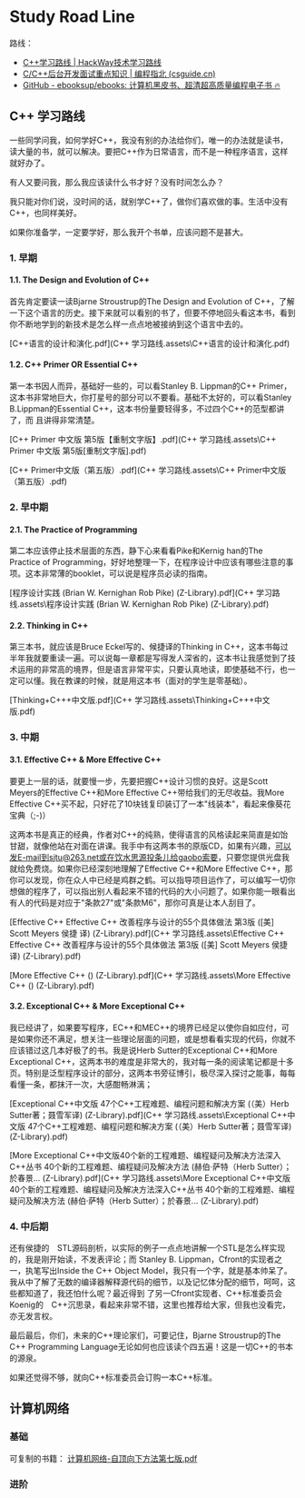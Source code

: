 # Study Road Line

路线：

- [C++学习路线 | HackWay技术学习路线](https://hackway.org/docs/cpp/intro)
- [C/C++后台开发面试重点知识 | 编程指北 (csguide.cn)](https://csguide.cn/cpp/)
- [GitHub - ebooksup/ebooks: 计算机黑皮书、超清超高质量编程电子书 🔥](https://github.com/ebooksup/ebooks?tab=readme-ov-file)

## C++ 学习路线

一些同学问我，如何学好C++，我没有别的办法给你们，唯一的办法就是读书，读大量的书，就可以解决。要把C++作为日常语言，而不是一种程序语言，这样就好办了。

有人又要问我，那么我应该读什么书才好？没有时间怎么办？

我只能对你们说，没时间的话，就别学C++了，做你们喜欢做的事。生活中没有C++，也同样美好。

如果你准备学，一定要学好，那么我开个书单，应该问题不是甚大。

### 1. 早期

#### 1.1. The Design and Evolution of C++

首先肯定要读一读Bjarne Stroustrup的The Design and Evolution of C++，了解一下这个语言的历史。接下来就可以看别的书了，但要不停地回头看这本书，看到你不断地学到的新技术是怎么样一点点地被接纳到这个语言中去的。

 [C++语言的设计和演化.pdf](C++ 学习路线.assets\C++语言的设计和演化.pdf) 

#### 1.2. C++ Primer OR Essential C++

第一本书因人而异，基础好一些的，可以看Stanley B. Lippman的C++ Primer，这本书非常地巨大，你打星号的部分可以不要看。基础不太好的，可以看Stanley B.Lippman的Essential C++，这本书份量要轻得多，不过四个C++的范型都讲了，而
且讲得非常清楚。

 [C++  Primer 中文版  第5版【重制文字版】.pdf](C++ 学习路线.assets\C++  Primer 中文版  第5版[重制文字版].pdf) 

 [C++  Primer中文版（第五版）.pdf](C++ 学习路线.assets\C++  Primer中文版（第五版）.pdf) 



### 2. 早中期

#### 2.1. The Practice of Programming

第二本应该停止技术层面的东西，静下心来看看Pike和Kernig han的The Practice of Programming，好好地整理一下，在程序设计中应该有哪些注意的事项。这本非常薄的booklet，可以说是程序员必读的指南。

 [程序设计实践 (Brian W. Kernighan Rob Pike) (Z-Library).pdf](C++ 学习路线.assets\程序设计实践 (Brian W. Kernighan Rob Pike) (Z-Library).pdf) 

#### 2.2. Thinking in C++

第三本书，就应该是Bruce Eckel写的、候捷译的Thinking in C++，这本书每过半年我就要重读一遍。可以说每一章都是写得发人深省的，这本书让我感觉到了技术运用的非常高的境界，但是语言非常平实，只要认真地读，即使基础不行，也一定可以懂。我在教课的时候，就是用这本书（面对的学生是零基础）。

 [Thinking+C+++中文版.pdf](C++ 学习路线.assets\Thinking+C+++中文版.pdf) 



### 3. 中期

#### 3.1. Effective C++ & More Effective C++

要更上一层的话，就要慢一步，先要把握C++设计习惯的良好。这是Scott Meyers的Effective C++和More Effective C++带给我们的无尽收益。我More Effective C++买不起，只好花了10块钱复印装订了一本"线装本"，看起来像葵花宝典（;-)）

这两本书是真正的经典，作者对C++的纯熟，使得语言的风格读起来简直是如饴甘甜，就像他站在对面在讲课。我手中有这两本书的原版CD，如果有兴趣，可以发E-mail到sjtu@263.net或在饮水思源投条儿给gaobo索要，只要您提供光盘我就给免费烧。如果你已经深刻地理解了Effective C++和More Effective C++，那你可以发现，你在众人中已经是鸡群之鹤。可以指导项目运作了，可以编写一切你想做的程序了，可以指出别人看起来不错的代码的大小问题了。如果你能一眼看出有人的代码是对应于"条款27"或"条款M6"，那你可真是让本人刮目了。

 [Effective C++ Effective C++ 改善程序与设计的55个具体做法 第3版 ([美] Scott Meyers  侯捷 译) (Z-Library).pdf](C++ 学习路线.assets\Effective C++ Effective C++ 改善程序与设计的55个具体做法 第3版 ([美] Scott Meyers  侯捷 译) (Z-Library).pdf) 

 [More Effective C++ () (Z-Library).pdf](C++ 学习路线.assets\More Effective C++ () (Z-Library).pdf) 

#### 3.2. Exceptional C++ & More Exceptional C++

我已经讲了，如果要写程序，EC++和MEC++的境界已经足以使你自如应付，可是如果你还不满足，想关注一些理论层面的问题，或是想看看实现的代码，你就不应该错过这几本好极了的书。我是说Herb Sutter的Exceptional C++和More Exceptional C++，这两本书的难度是非常大的，我对每一条的阅读笔记都是十多页。特别是泛型程序设计的部分，这两本书旁征博引，极尽深入探讨之能事，每每看懂一条，都抹汗一次，大感酣畅淋漓；

 [Exceptional C++中文版 47个C++工程难题、编程问题和解决方案 (（美）Herb Sutter著；聂雪军译) (Z-Library).pdf](C++ 学习路线.assets\Exceptional C++中文版 47个C++工程难题、编程问题和解决方案 (（美）Herb Sutter著；聂雪军译) (Z-Library).pdf) 

 [More Exceptional C++中文版40个新的工程难题、编程疑问及解决方法深入C++丛书 40个新的工程难题、编程疑问及解决方法 (赫伯·萨特（Herb Sutter）；於春景... (Z-Library).pdf](C++ 学习路线.assets\More Exceptional C++中文版40个新的工程难题、编程疑问及解决方法深入C++丛书 40个新的工程难题、编程疑问及解决方法 (赫伯·萨特（Herb Sutter）；於春景... (Z-Library).pdf) 



### 4. 中后期

还有侯捷的　STL源码剖析，以实际的例子一点点地讲解一个STL是怎么样实现的，我是刚开始读，不发表评论；而
Stanley B. Lippman，Cfront的实现者之一，执笔写出Inside the C++ Object Model，我只有一个字，就是基本帅呆了。我从中了解了无数的编译器解释源代码的细节，以及记忆体分配的细节，呵呵，这些都知道了，我还怕什么呢？最近得到
了另一Cfront实现者、C++标准委员会Koenig的　C++沉思录，看起来非常不错，这里也推荐给大家，但我也没看完，亦无发言权。



最后最后，你们，未来的C++理论家们，可要记住，Bjarne Stroustrup的The C++ Programming Language无论如何也应该读个四五遍！这是一切C++的书本的源泉。

如果还觉得不够，就向C++标准委员会订购一本C++标准。



## 计算机网络

### 基础



可复制的书籍： [计算机网络-自顶向下方法第七版.pdf](..\..\..\Libery\IT\NetWork\计算机网络-自顶向下方法第七版.pdf) 

### 进阶





